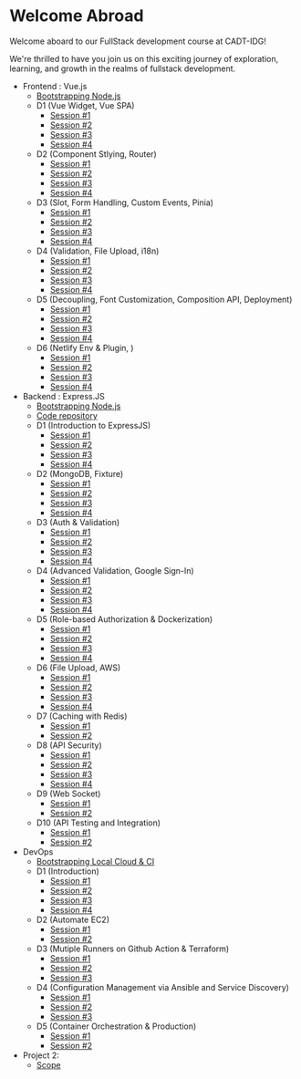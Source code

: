 # Welcome Abroad

Welcome aboard to our FullStack development course at CADT-IDG!

We're thrilled to have you join us on this exciting journey of exploration, learning, and growth in the realms of fullstack development.

- Frontend : Vue.js 
  - [Bootstrapping Node.js](/bootstrap_vue.md)
  - D1 (Vue Widget, Vue SPA)
    - [Session #1](/Modules/Frontend/D1/S1/guide.md)
    - [Session #2](/Modules/Frontend/D1/S2/guide.md)
    - [Session #3](/Modules/Frontend/D1/S3/guide.md)
    - [Session #4](/Modules/Frontend/D1/S4/guide.md)
  - D2 (Component Stlying, Router)
    - [Session #1](/Modules/Frontend/D2/S1/guide.md)
    - [Session #2](/Modules/Frontend/D2/S2/guide.md)
    - [Session #3](/Modules/Frontend/D2/S3/guide.md)
    - [Session #4](/Modules/Frontend/D2/S4/guide.md)
  - D3 (Slot, Form Handling, Custom Events, Pinia)
    - [Session #1](/Modules/Frontend/D3/S1/guide.md)
    - [Session #2](/Modules/Frontend/D3/S2/guide.md)
    - [Session #3](/Modules/Frontend/D3/S3/guide.md)
    - [Session #4](/Modules/Frontend/D3/S4/guide.md)
  - D4 (Validation, File Upload, i18n)
    - [Session #1](/Modules/Frontend/D4/S1/guide.md)
    - [Session #2](/Modules/Frontend/D4/S2/guide.md)
    - [Session #3](/Modules/Frontend/D4/S3/guide.md)
    - [Session #4](/Modules/Frontend/D4/S4/guide.md)
  - D5 (Decoupling, Font Customization, Composition API, Deployment)
    - [Session #1](/Modules/Frontend/D5/S1/guide.md)
    - [Session #2](/Modules/Frontend/D5/S2/guide.md)
    - [Session #3](/Modules/Frontend/D5/S3/guide.md)
    - [Session #4](/Modules/Frontend/D5/S4/guide.md)
  - D6 (Netlify Env & Plugin, )
    - [Session #1](/Modules/Frontend/D6/S1/guide.md)
    - [Session #2](/Modules/Frontend/D6/S2/guide.md)
    - [Session #3](/Modules/Frontend/D6/S3/guide.md)
    - [Session #4](/Modules/Frontend/D6/S4/guide.md)
- Backend : Express.JS
  - [Bootstrapping Node.js](/bootstrap_vue.md)
  - [Code repository](https://github.com/KimangKhenng/my-express-cadt)
  - D1 (Introduction to ExpressJS)
    - [Session #1](/Modules/Backend/D1/S1/guide.md)
    - [Session #2](/Modules/Backend/D1/S2/guide.md)
    - [Session #3](/Modules/Backend/D1/S3/guide.md)
    - [Session #4](/Modules/Backend/D1/S4/guide.md)
  - D2 (MongoDB, Fixture)
    - [Session #1](/Modules/Backend/D2/S1/guide.md)
    - [Session #2](/Modules/Backend/D2/S2/guide.md)
    - [Session #3](/Modules/Backend/D2/S3/guide.md)
    - [Session #4](/Modules/Backend/D2/S4/guide.md)
  - D3 (Auth & Validation)
    - [Session #1](/Modules/Backend/D3/S1/guide.md)
    - [Session #2](/Modules/Backend/D3/S2/guide.md)
    - [Session #3](/Modules/Backend/D3/S3/guide.md)
    - [Session #4](/Modules/Backend/D3/S4/guide.md)
  - D4 (Advanced Validation, Google Sign-In)
    - [Session #1](/Modules/Backend/D4/S1/guide.md)
    - [Session #2](/Modules/Backend/D4/S2/guide.md)
    - [Session #3](/Modules/Backend/D4/S3/guide.md)
    - [Session #4](/Modules/Backend/D4/S4/guide.md)
  - D5 (Role-based Authorization & Dockerization)
    - [Session #1](/Modules/Backend/D5/S1/guide.md)
    - [Session #2](/Modules/Backend/D5/S2/guide.md)
    - [Session #3](/Modules/Backend/D5/S3/guide.md)
    - [Session #4](/Modules/Backend/D5/S4/guide.md)
  - D6 (File Upload, AWS)
    - [Session #1](/Modules/Backend/D6/S1/guide.md)
    - [Session #2](/Modules/Backend/D6/S2/guide.md)
    - [Session #3](/Modules/Backend/D6/S3/guide.md)
    - [Session #4](/Modules/Backend/D6/S4/guide.md)
  - D7 (Caching with Redis)
    - [Session #1](/Modules/Backend/D7/S1/guide.md)
    - [Session #2](/Modules/Backend/D7/S2/guide.md)
  - D8 (API Security)
    - [Session #1](/Modules/Backend/D8/S1/guide.md)
    - [Session #2](/Modules/Backend/D8/S2/guide.md)
    - [Session #3](/Modules/Backend/D8/S3/guide.md)
    - [Session #4](/Modules/Backend/D8/S4/guide.md)
  - D9 (Web Socket)
    - [Session #1](/Modules/Backend/D9/S1/guide.md)
    - [Session #2](/Modules/Backend/D9/S2/guide.md)
  - D10 (API Testing and Integration)
    - [Session #1](/Modules/Backend/D10/S1/guide.md)
    - [Session #2](/Modules/Backend/D10/S2/guide.md)
- DevOps
  - [Bootstrapping Local Cloud & CI](/bootstrap_ci.md)
  - D1 (Introduction)
    - [Session #1](/Modules/DevOps/D1/S1/guide.md)
    - [Session #2](/Modules/DevOps/D1/S2/guide.md)
    - [Session #3](/Modules/DevOps/D1/S3/guide.md)
    - [Session #4](/Modules/DevOps/D1/S4/guide.md)
  - D2 (Automate EC2)
    - [Session #1](/Modules/DevOps/D2/S1/guide.md)
    - [Session #2](/Modules/DevOps/D2/S2/guide.md)
  - D3 (Mutiple Runners on Github Action & Terraform)
    - [Session #1](/Modules/DevOps/D3/S1/guide.md)
    - [Session #2](/Modules/DevOps/D3/S2/guide.md)
    - [Session #3](/Modules/DevOps/D3/S3/guide.md)
  - D4 (Configuration Management via Ansible and Service Discovery)
    - [Session #1](/Modules/DevOps/D4/S1/guide.md)
    - [Session #2](/Modules/DevOps/D4/S2/guide.md)
    - [Session #3](/Modules/DevOps/D4/S3/guide.md)
  - D5 (Container Orchestration & Production)
    - [Session #1](/Modules/DevOps/D5/S1/guide.md)
    - [Session #2](/Modules/DevOps/D5/S2/guide.md)
- Project 2:
  - [Scope](/Modules/P2/scope.md)